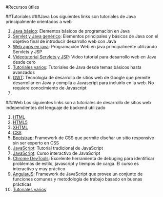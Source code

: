 #Recursos útiles

##Tutoriales
###Java
Los siguientes links son tutoriales de Java principalmente orientados a web
  1. [Java básico](http://www.tutorialspoint.com/java/): Elementos básicos de programación en Java
  2. [Servlet y Java genérico](http://courses.coreservlets.com/Course-Materials/): Elementos principales y básicos de Java con el objetivo final de introducir desarrollo web con Java
  3. [Web apps en java](http://courses.coreservlets.com/Course-Materials/csajsp2.html): Programación Web en java principalmente utilizando Servlets y JSP
  4. [Videotutorial Servlets y JSP](https://www.youtube.com/watch?v=ARsfnwfc_Pw): Video tutorial para desarrollo web en Java desde cero
  5. [Tutoriales varios](http://www.tutorialspoint.com/java_technology_tutorials.htm): Tutoriales de Java desde temas básicos hasta avanzados
  6. [GWT](http://www.tutorialspoint.com/gwt/index.htm): Tecnología de desarrollo de sitios web de Google que permite desarrollar en Java y compila a Javascript para incluirlo en la web. No requiere conocimiento de Javascript
  7.

###Web
Los siguientes links son a tutoriales de desarrollo de sitios web independientes del lenguaje de backend utilizado

 1. [HTML](http://www.tutorialspoint.com/html/index.htm)
 2. [HTML5](http://www.tutorialspoint.com/html5/index.htm)
 3. [XHTML](http://www.tutorialspoint.com/xhtml/index.htm)
 4. [CSS](http://www.tutorialspoint.com/css/index.htm)
 5. [Bootstrap](http://www.tutorialspoint.com/bootstrap/index.htm): Framework de CSS que permite diseñar un sitio responsive sin ser experto en CSS
 6. [JavaScript](http://www.tutorialspoint.com/javascript/index.htm): Tutorial tradicional de JavaScript
 7. [JavaScript](http://www.codecademy.com/en/tracks/javascript): Curso interactivo de JavaScript
 8. [Chrome DevTools](http://discover-devtools.codeschool.com/): Excelente herramienta de debuging para identificar problemas de estilo, javascript y tiempos de carga. El curso es interactivo y muy práctico
 9. [AngularJS](http://www.tutorialspoint.com/angularjs/index.htm): Framework de JavaScript que provee un conjunto de funciones comunes y metodología de trabajo basado en buenas prácticas
 10. [Tutoriales varios](http://www.tutorialspoint.com/web_development_tutorials.htm)
